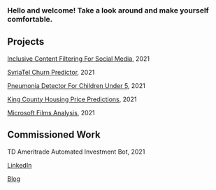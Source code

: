 ### Hello and welcome! Take a look around and make yourself comfortable.

<!--
**sbaltodano/sbaltodano** is a ✨ _special_ ✨ repository because its `README.md` (this file) appears on your GitHub profile.

Here are some ideas to get you started:

- 🔭 I’m currently working on ...
- 🌱 I’m currently learning ...
- 👯 I’m looking to collaborate on ...
- 🤔 I’m looking for help with ...
- 💬 Ask me about ...
- 📫 How to reach me: ...
- 😄 Pronouns: ...
- ⚡ Fun fact: ...
-->
## Projects

[Inclusive Content Filtering For Social Media](https://github.com/sbaltodano/nsfw_image_classification), 2021

[SyriaTel Churn Predictor](https://github.com/sbaltodano/SyriaTel_customer_churn), 2021

[Pneumonia Detector For Children Under 5](https://github.com/sbaltodano/pneumonia_xray_neural_networks), 2021

[King County Housing Price Predictions](https://github.com/iansharff/king_county_housing), 2021

[Microsoft Films Analysis](https://github.com/sbaltodano/microsoft_films_analysis), 2021

## Commissioned Work
TD Ameritrade Automated Investment Bot, 2021

[LinkedIn](https://www.linkedin.com/in/s-baltodano/)

[Blog](https://medium.com/@samanthbaltodano)
